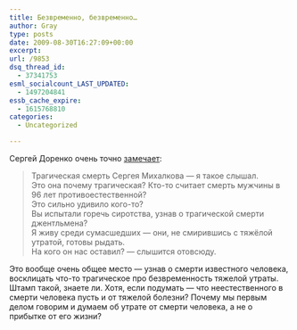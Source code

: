 ```yaml
---
title: Безвременно, безвременно…
author: Gray
type: posts
date: 2009-08-30T16:27:09+00:00
excerpt:
url: /9853
dsq_thread_id:
  - 37341753
esml_socialcount_LAST_UPDATED:
  - 1497204841
essb_cache_expire:
  - 1615768810
categories:
  - Uncategorized

---
```








<p style="clear: both">
  Сергей Доренко очень точно <a href="http://rasstriga.livejournal.com/47090.html" target="_blank">замечает</a>:
</p>

<blockquote style="clear: both">
  <p>
    Трагическая смерть Сергея Михалкова &#8212; я такое слышал.<br />Это она почему трагическая? Кто-то считает смерть мужчины в 96 лет противоестественной?<br />Это сильно удивило кого-то?<br />Вы испытали горечь сиротства, узнав о трагической смерти джентльмена?<br />Я живу среди сумасшедших &#8212; они, не смирившись с тяжёлой утратой, готовы рыдать.<br />На кого он нас оставил? &#8212; слышится отовсюду.
  </p>
</blockquote>

<p style="clear: both">
  Это вообще очень общее место &#8212; узнав о смерти известного человека, восклицать что-то трагическое про безвременность тяжелой утраты. Штамп такой, знаете ли. Хотя, если подумать &#8212; что неестественного в смерти человека пусть и от тяжелой болезни? Почему мы первым делом говорим и думаем об утрате от смерти человека, а не о прибытке от его жизни?
</p>